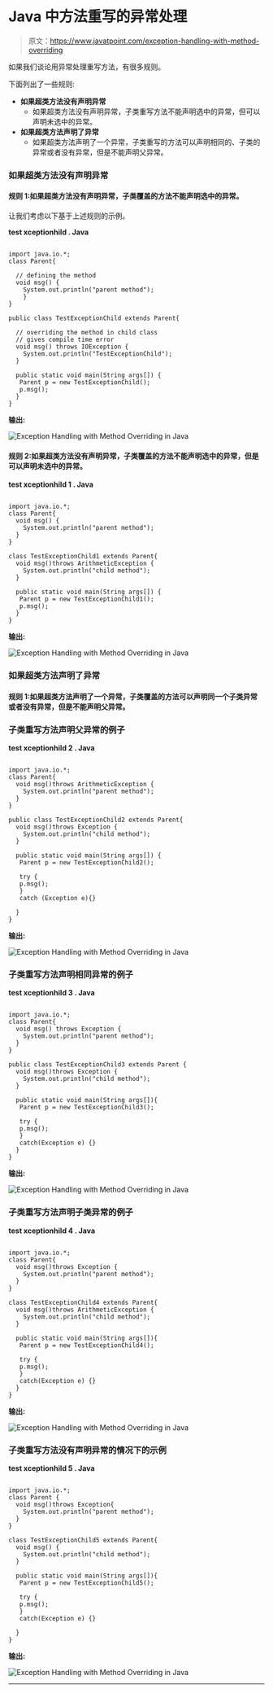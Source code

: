 # Java 中方法重写的异常处理

> 原文：<https://www.javatpoint.com/exception-handling-with-method-overriding>

如果我们谈论用异常处理重写方法，有很多规则。

下面列出了一些规则:

*   **如果超类方法没有声明异常**
    *   如果超类方法没有声明异常，子类重写方法不能声明选中的异常，但可以声明未选中的异常。
*   **如果超类方法声明了异常**
    *   如果超类方法声明了一个异常，子类重写的方法可以声明相同的、子类的异常或者没有异常，但是不能声明父异常。

### 如果超类方法没有声明异常

#### 规则 1:如果超类方法没有声明异常，子类覆盖的方法不能声明选中的异常。

让我们考虑以下基于上述规则的示例。

**test xceptionhild . Java**

```

import java.io.*;  
class Parent{ 

  // defining the method 
  void msg() {
    System.out.println("parent method");
    }  
}  

public class TestExceptionChild extends Parent{  

  // overriding the method in child class
  // gives compile time error
  void msg() throws IOException {  
    System.out.println("TestExceptionChild");  
  }

  public static void main(String args[]) {  
   Parent p = new TestExceptionChild();  
   p.msg();  
  }  
}  

```

**输出:**

![Exception Handling with Method Overriding in Java](../img/b63d62af153525607e30af66bf725263.png)

#### 规则 2:如果超类方法没有声明异常，子类覆盖的方法不能声明选中的异常，但是可以声明未选中的异常。

**test xceptionhild 1 . Java**

```

import java.io.*;  
class Parent{  
  void msg() {
    System.out.println("parent method");
  }  
}  

class TestExceptionChild1 extends Parent{  
  void msg()throws ArithmeticException {  
    System.out.println("child method");  
  }  

  public static void main(String args[]) {  
   Parent p = new TestExceptionChild1();  
   p.msg();  
  }  
} 

```

**输出:**

![Exception Handling with Method Overriding in Java](../img/e69d65c3b48a3eb1a523c12ec353f898.png)

### 如果超类方法声明了异常

#### 规则 1:如果超类方法声明了一个异常，子类覆盖的方法可以声明同一个子类异常或者没有异常，但是不能声明父异常。

### 子类重写方法声明父异常的例子

**test xceptionhild 2 . Java**

```

import java.io.*;  
class Parent{  
  void msg()throws ArithmeticException {
    System.out.println("parent method");
  }  
}  

public class TestExceptionChild2 extends Parent{  
  void msg()throws Exception {
    System.out.println("child method");
  }  

  public static void main(String args[]) {  
   Parent p = new TestExceptionChild2();  

   try {  
   p.msg();  
   }
   catch (Exception e){} 

  }  
}   

```

**输出:**

![Exception Handling with Method Overriding in Java](../img/d087352747e7e062983c566631eb5dbd.png)

### 子类重写方法声明相同异常的例子

**test xceptionhild 3 . Java**

```

import java.io.*;  
class Parent{  
  void msg() throws Exception {
    System.out.println("parent method");
  }  
}  

public class TestExceptionChild3 extends Parent {  
  void msg()throws Exception {
    System.out.println("child method");
  }  

  public static void main(String args[]){  
   Parent p = new TestExceptionChild3();  

   try {  
   p.msg();  
   }
   catch(Exception e) {}  
  }  
}  

```

**输出:**

![Exception Handling with Method Overriding in Java](../img/6550a6d903a6391c4f54991fd8198231.png)

### 子类重写方法声明子类异常的例子

**test xceptionhild 4 . Java**

```

import java.io.*;  
class Parent{  
  void msg()throws Exception {
    System.out.println("parent method");
  }  
}  

class TestExceptionChild4 extends Parent{  
  void msg()throws ArithmeticException {
    System.out.println("child method");
  }  

  public static void main(String args[]){  
   Parent p = new TestExceptionChild4();  

   try {  
   p.msg();  
   }
   catch(Exception e) {}  
  }  
}  

```

**输出:**

![Exception Handling with Method Overriding in Java](../img/5fa92035c4c08ec78d4b34d6603c2ff8.png)

### 子类重写方法没有声明异常的情况下的示例

**test xceptionhild 5 . Java**

```

import java.io.*;  
class Parent {  
  void msg()throws Exception{
    System.out.println("parent method");
  }  
}  

class TestExceptionChild5 extends Parent{  
  void msg() {
    System.out.println("child method");
  }  

  public static void main(String args[]){  
   Parent p = new TestExceptionChild5();  

   try {  
   p.msg();  
   }
   catch(Exception e) {}

  }  
}   

```

**输出:**

![Exception Handling with Method Overriding in Java](../img/bdcc4fca47931173f86d863ee3ae8df3.png)

* * *